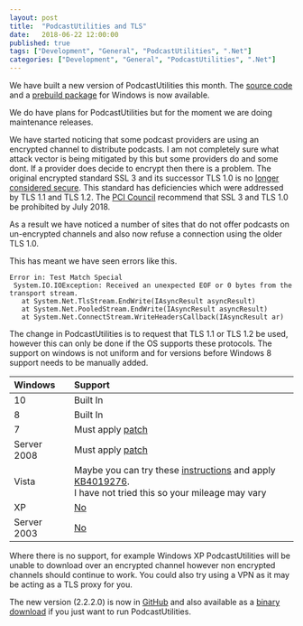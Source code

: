 ```yaml
---
layout: post
title:  "PodcastUtilities and TLS"
date:   2018-06-22 12:00:00
published: true
tags: ["Development", "General", "PodcastUtilities", ".Net"]
categories: ["Development", "General", "PodcastUtilities", ".Net"]
---
```


We have built a new version of PodcastUtilities this month. The [source code][code-url] and a [prebuild package][download-url] for Windows is now available.

We do have plans for PodcastUtilities but for the moment we are doing maintenance releases.

We have started noticing that some podcast providers are using an encrypted channel to distribute podcasts. I am not completely sure what attack vector is being mitigated by this but some providers do and some dont. If a provider does decide to encrypt then there is a problem. The original encrypted standard SSL 3 and its successor TLS 1.0 is no [longer considered secure][tls-url]. This standard has deficiencies which were addressed by TLS 1.1 and TLS 1.2. The [PCI Council][pci-url] recommend that SSL 3 and TLS 1.0 be prohibited by July 2018.

As a result we have noticed a number of sites that do not offer podcasts on un-encrypted channels and also now refuse a connection using the older TLS 1.0.

This has meant we have seen errors like this.

```
Error in: Test Match Special
 System.IO.IOException: Received an unexpected EOF or 0 bytes from the transport stream.
   at System.Net.TlsStream.EndWrite(IAsyncResult asyncResult)
   at System.Net.PooledStream.EndWrite(IAsyncResult asyncResult)
   at System.Net.ConnectStream.WriteHeadersCallback(IAsyncResult ar)
```

The change in PodcastUtilities is to request that TLS 1.1 or TLS 1.2 be used, however this can only be done if the OS supports these protocols. The support on windows is not uniform and for versions before Windows 8 support needs to be manually added.

| Windows      | Support           |
|:-------------|:------------------|
| 10           | Built In          |
| 8            | Built In          |
| 7            | Must apply [patch][w7-url] |
| Server 2008  | Must apply [patch][w7-url] |
| Vista        | Maybe you can try these [instructions][vista-url] and apply [KB4019276][kb-url].<br/>I have not tried this so your mileage may vary |
| XP           | [No][xp-url]      |
| Server 2003  | [No][xp-url]      |

Where there is no support, for example Windows XP PodcastUtilities will be unable to download over an encrypted channel however non encrypted channels should continue to work. You could also try using a VPN as it may be acting as a TLS proxy for you.

The new version (2.2.2.0) is now in [GitHub][code-url] and also available as a [binary download][download-url] if you just want to run PodcastUtilities.

[download-url]:			https://github.com/derekwilson/PodcastUtilities/tree/master/_PreBuiltPackages
[code-url]:				https://github.com/derekwilson/PodcastUtilities
[pci-url]:				https://www.pcisecuritystandards.org/about_us/
[tls-url]:				https://en.wikipedia.org/wiki/Transport_Layer_Security
[w7-url]:				https://support.microsoft.com/en-us/help/3154518/support-for-tls-system-default-versions-included-in-the-net-framework
[xp-url]:				https://blogs.msdn.microsoft.com/kaushal/2011/10/02/support-for-ssltls-protocols-on-windows/
[vista-url]:			https://msfn.org/board/topic/176902-enabling-tls-1112-support-in-vistas-internet-explorer-9/
[kb-url]:				https://www.catalog.update.microsoft.com/Search.aspx?q=KB4019276
